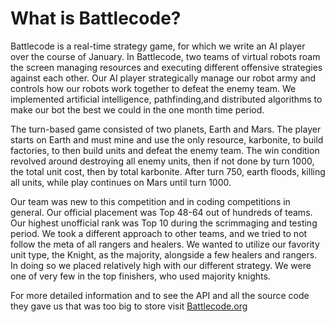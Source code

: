 # What is Battlecode?
Battlecode is a real-time strategy game, for which we write an AI player over the course of January. In Battlecode, two teams of virtual robots roam the screen managing resources and executing different offensive strategies against each other. Our AI player strategically manage our robot army and controls how our robots work together to defeat the enemy team. We implemented artificial intelligence, pathfinding,and  distributed algorithms to make our bot the best we could in the one month time period.

The turn-based game consisted of two planets, Earth and Mars. The player starts on Earth and must mine and use the only resource, karbonite, to build factories, to then build units and defeat the enemy team. The win condition revolved around destroying all enemy units, then if not done by turn 1000, the total unit cost, then by total karbonite. After turn 750, earth floods, killing all units, while play continues on Mars until turn 1000.

Our team was new to this competition and in coding competitions in general. Our official placement was Top 48-64 out of hundreds of teams. Our highest unofficial rank was Top 10 during the scrimmaging and testing period. We took a different approach to other teams, and we tried to not follow the meta of all rangers and healers. We wanted to utilize our favority unit type, the Knight, as the majority, alongside a few healers and rangers. In doing so we placed relatively high with our different strategy. We were one of very few in the top finishers, who used majority knights.

For more detailed information and to see the API and all the source code they gave us that was too big to store visit [Battlecode.org](http://battlecode.org)
